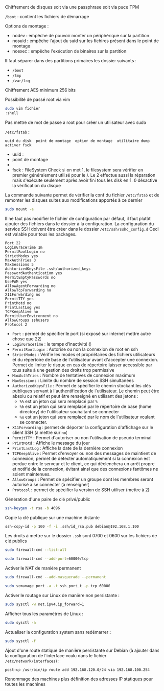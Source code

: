 Chiffrement de disques
soit via une passphrase
soit via puce TPM


`/boot` : contient les fichiers de démarrage

Options de montage :
- nodev : empêche de pouvoir monter un périphérique sur la partition
- nosuid : empêche l'ajout du suid sur les fichires présent dans le point de montage
- noexec : empêche l'exécution de binaires sur la partition


Il faut séparer dans des partitions primaires les dossier suivants :
- `/boot`
- `/tmp`
- `/var/log`

Chiffrement AES minimum 256 bits

Possibilité de passé root via vim
```bash
sudo vim fichier
:shell
```

Pas mettre de mot de passe a root pour créer un utilisateur avec sudo

`/etc/fstab` :
```
uuid du disk  point de montage  option de montage  utilitaire dump  activer fsck
```
- uuid :
- point de montage
- 
- fsck : FileSystem Check si on met 1, le filesystem sera vérifier en premier généralement utilisé pour le /. Le 2 effectue aussi la réparation mais s'exécute seulement après avoir fini tous les disk en 1. 0 désactive la vérification du disque

La commande suivante permet de vérifier la conf du fichier `/etc/fstab` et de remonter les disques suites aux modifications apportés à ce dernier
```bash
sudo mount -a
```

Il ne faut pas modifier le fichier de configuration par défaut, il faut plutôt ajouter des fichiers dans le dossier à la configuration.
La configuration du service SSH doivent être créer dans le dossier `/etc/ssh/sshd_config.d`
Ceci est valable pour tous les packages.

```sshd_config
Port 22
LoginGraceTime 1m
PermitRootLogin no
StrictModes yes
MaxAuthTries 3
MaxSessions 5
AuhtorizedKeysFile .ssh/authorized_keys
PasswordAuthentication yes
PermitEmptyPasswords no
UsePAM yes
AllowAgentForwarding no
AllowTcpForwarding no
X11Forwarding no
PermitTTY yes
PrintMotd no
PrintLastLog yes
TCPKeepAlive no
PermitUserEnvironment no
AllowGroups sshusers
Protocol 2
```

- `Port` : permet de spécifier le port (si exposé sur internet mettre autre chose que 22)
- `LoginGraceTime` : le temps d'inactivité ()
- `PermitRootLogin` : Autorise ou non la connexion de root en ssh
- `StrictModes` : Vérifie les modes et propriétaires des fichiers utilisateurs et du répertoire de base de l'utilisateur avant d'accepter une connexion. Permet de limiter le risque en cas de répertoire laisser accessible par tous suite à une gestion des droits trop permissive
- `MaxAuthTries` : Nombre de tentatives de connexion maximum
- `MaxSessions` : Limite du nombre de session SSH simultanées
- `AuthorizedKeysFile` : Permet de spécifier le chemin stockant les clés publiques servant à l'authentification de l'utilisateur. Le chemin peut être absolu ou relatif et peut être renseigné en utilisant des jetons :
	- `%%` est un jeton qui sera remplacé par `%`
	- `%h` est un jeton qui sera remplacé par le répertoire de base (home directory) de l'utilisateur souhaitant se connecter
	- `%u` est un jeton qui sera remplacé par le nom de l'utilisateur voulant se connecter.
- `X11Forwarding` : permet de déporter la configuration d'affichage sur le client SSH (à mettre sur `no`)
- `PermitTTY` : Permet d'autoriser ou non l'utilisation de pseudo terminal
- `PrintMotd` : Affiche le message du jour
- `PrintLastLog` : Affiche la date de la dernière connexion
- `TCPKeepAlive` : Permet d'envoyer ou non des messages de maintient de connexion, permet de détecter automatiquement si la connexion est perdue entre le serveur et le client, ce qui déclenchera un arrêt propre et notifié de la connexion, évitant ainsi que des connexions fantômes ne soient maintenues.
- `AllowGroups` : Permet de spécifier un groupe dont les membres seront autorisé à se connecter (à renseigner)
- `Protocol` : permet de spécifier la version de SSH utiliser (mettre à 2)

Génération d'une paire de clé privé/public
```bash
ssh-keygen -t rsa -b 4096
```

Copie la clé publique sur une machine distante
```bash
ssh-copy-id -p 100 -f -i .ssh/id_rsa.pub debian@192.168.1.100
```

Les droits à mettre sur le dossier `.ssh` sont 0700 et 0600 sur les fichiers de clé publics

```bash
sudo firewall-cmd --list-all
```

```bash
sudo firewall-cmd --add-port=60000/tcp
```

Activer le NAT de manière permanent
```bash
sudo firewall-cmd --add-masquerade --permanent
```

```bash
sudo semanage port -a -t ssh_port_t -p tcp 60000
```

Activer le routage sur Linux de manière non persistante :
```bash
sudo sysctl -w net.ipv4.ip_forward=1
```

Afficher tous les paramètres de Linux :
```bash
sudo sysctl -a
```

Actualiser la configuration system sans redémarrer :
```bash
sudo sysctl -f
```

Ajout d'une route statique de manière persistante sur Debian (à ajouter dans la configuration de l'interface voulu dans le fichier `/etc/network/interfaces`) :
```bash
post-up /usr/bin/ip route add 192.168.120.0/24 via 192.168.100.254
```

Renommage des machines plus définition des adresses IP statiques pour toutes les machines